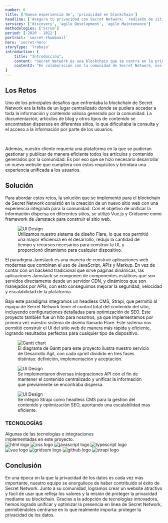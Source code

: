 ```yaml
---
number: 6
title: ['Nueva experiencia de', 'privacidad en blockchain']
headline: ['Asegura tu privacidad con Secret Network:  rediseño de sitio web con', 'tecnología Jamstack y el debut de nuestro sistema de diseño Flare.']
services: ['discovery', 'agile Development', 'agile Maintenance']
methodologies: ['Scrum']
period: ['2020 - 2022']
portrait: 'secret-thumbnail'
hero: 'secret-hero'
storyType: 'Trabajo'
introduction: {
    title: "Introducción",
    content: "Secret Network es una blockchain que se centra en la privacidad, brindando a sus usuarios la capacidad de mantener sus datos bajo control.",
    content2: "En colaboración con la comunidad de Secret Network, nos enfrentamos al desafío de crear una nueva marca y un sitio web que refleje los valores y principios que la organización defiende, dándoles a los usuarios el control completo sobre la experiencia que desean tener al utilizar Secret Network."
}
---
```


<div>
    <h2>Los Retos</h2>
    <p>Uno de los principales desafíos que enfrentaba la blockchain de Secret Network era la falta de un lugar centralizado donde se pudiera acceder a toda la información y contenido valioso generado por la comunidad. La documentación, artículos de blog y otros tipos de contenido se encontraban dispersos en diferentes sitios, lo que dificultaba la consulta y el acceso a la información por parte de los usuarios.</p>
    <br/>
    <p>Además, nuestro cliente requería una plataforma en la que se pudieran gestionar y publicar de manera eficiente todos los artículos y contenido generados por la comunidad. Es por eso que se hizo necesario desarrollar un nuevo website que cumpliera con estos requisitos y brindara una experiencia unificada a los usuarios.</p>
</div>
<div>
    <h2>Solución</h2>
    <p>Para abordar estos retos, la solución que se implementó para el blockchain de Secret Network consistió en la creación de un nuevo sitio web con una experiencia integrada para la comunidad. Con el objetivo de unificar la información dispersa en diferentes sitios, se utilizó Vue.js y Gridsome como framework de Jamstack para construir el sitio web.</p>
</div>
<div>
    <figure>
        <img loading="lazy" src="/work/secret-figure1.jpg" alt="UI Design"/>
        <figcaption class="story_story__mainContent__caption__IQRnS">Utilizamos nuestro sistema de diseño Flare, lo que nos permitió una mayor eficiencia en el desarrollo, redujo la cantidad de tiempo y recursos necesarios para construir la UI, y proporcionó dinamismo para cualquier dispositivo.</figcaption>
    </figure>    
</div>
<div>
    <p>El paradigma Jamstack es una manera de construir aplicaciones web modernas que combinan el uso de JavaScript, APIs y Markup. En vez de contar con un backend tradicional que sirve páginas dinámicas, las aplicaciones Jamstack se componen de componentes estáticos que son servidos directamente desde un servidor CDN, y dinámicos que son manejados por APIs, con esto conseguimos mejorar la seguridad, velocidad y escalabilidad de la plataforma.</p>
    <p>Bajo este paradigma integramos un headless CMS, Strapi, que permitió al equipo de Secret Network tener el control total del contenido del sitio, incluyendo configuraciones detalladas para optimización de SEO. Este proyecto también fue un hito para nosotros, ya que implementamos por primera vez nuestro sistema de diseño llamado Flare. Este sistema nos permitió construir el UI del sitio web de manera más rápida y eficiente, logrando resultados perfectos para cualquier tipo de dispositivo.</p>
</div>
<div class="story_story__mainContent__gantt__TErEp">
    <figure>
        <img loading="lazy" src="/work/project-chart-es--double.svg" alt="Gantt chart"/>
        <figcaption class="story_story__mainContent__caption__IQRnS">El diagrama de Gantt para este proyecto ilustra nuestro servicio de Desarrollo Ágil, con cada sprint dividido en tres fases distintas: definición, implementación y aceptación.</figcaption>
    </figure>
</div>
<div>
    <figure>
        <img loading="lazy" src="/work/secret-figure2.jpg" alt="UI Design"/>
        <figcaption class="story_story__mainContent__caption__IQRnS">Se implementaron diversas integraciones API con el fin de mantener el contenido centralizado y unificar la información que previamente se encontraba dispersa.</figcaption>
    </figure>    
</div>
<div>
    <figure>
        <img loading="lazy" src="/work/secret-figure3.jpg" alt="UI Design"/>
        <figcaption class="story_story__mainContent__caption__IQRnS">Se integró Strapi como headless CMS para la gestión del contenido y optimización SEO, aportando una escalabilidad mas eficiente.</figcaption>
    </figure>    
</div>
<div class="story_story__mainContent__technologies__v5XXm">
    <div>
        <h3>TECNOLOGÍAS</h3>
        <span>Algunas de las tecnologías e integraciones<br/>implementadas en este proyecto.</span>
    </div>   
    <div class="story_story__mainContent__technologies__images__6NSg5">
        <div>
        <img loading="lazy" src="/technologies/html.svg"  alt="html logo"/>
            <img loading="lazy" alt="css logo" src="/technologies/css.svg"/>
            <img loading="lazy" alt="javascript logo" src="/technologies/javascript.svg"/>
            <img loading="lazy" alt="typescript logo" src="/technologies/typescript.svg"/>
        </div>
        <div>
            <img loading="lazy" alt="vue logo" src="/technologies/vue.svg"/>
            <img loading="lazy" alt="gridsom logo" src="/technologies/gridsom.svg"/>
            <img loading="lazy" alt="github logo" src="/technologies/github.svg"/>
            <img loading="lazy" alt="strapi logo" src="/technologies/strapi.svg" class="story_story__mainContent__technologies__images__large__KxVD1"/>
        </div>
    </div>     
</div>
<div>
    <h2>Conclusión</h2>
    <p>En una época en la que la privacidad de los datos es cada vez más importante, nuestro equipo se enorgullece de haber contribuido al éxito de Secret Network. Junto a su comunidad, logramos crear un website atractivo y fácil de usar que refleja los valores y la misión de proteger la privacidad mediante su blockchain. Gracias a la adopción de tecnologías innovadora, hemos logrado unificar y optimizar la presencia en línea de Secret Network, permitiéndoles centrarse en lo que realmente importa: proteger la privacidad de los datos.</p>
</div>